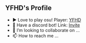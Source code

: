 ## YFHD's Profile
- ▶️ Love to play osu! Player: [YFHD](https://osu.ppy.sh/users/17269597)
- 🤖️ Have a discord bot! Link: [Invite](https://discord.com/api/oauth2/authorize?client_id=888715950050934815&permissions=3239504&scope=bot)
- 💞️ I’m looking to collaborate on ...
- 📫 How to reach me ...

<!---
YFHD-osu/YFHD-osu is a ✨ special ✨ repository because its `README.md` (this file) appears on your GitHub profile.
You can click the Preview link to take a look at your changes.
--->
